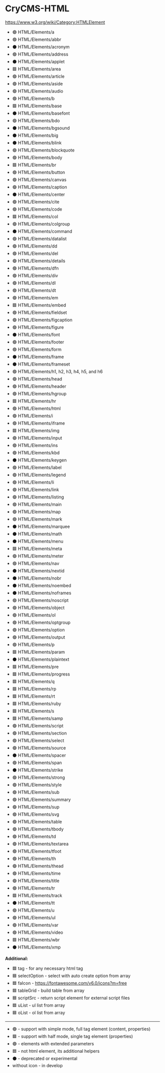 # CryCMS-HTML

https://www.w3.org/wiki/Category:HTMLElement

* :purple_circle: HTML/Elements/a
* :green_circle: HTML/Elements/abbr
* :black_circle: HTML/Elements/acronym
* :green_circle: HTML/Elements/address
* :black_circle: HTML/Elements/applet
* :green_square: HTML/Elements/area
* :green_circle: HTML/Elements/article
* :green_circle: HTML/Elements/aside
* :green_circle: HTML/Elements/audio
* :green_circle: HTML/Elements/b
* :green_square: HTML/Elements/base
* :black_circle: HTML/Elements/basefont
* :green_circle: HTML/Elements/bdo
* :black_circle: HTML/Elements/bgsound
* :black_circle: HTML/Elements/big
* :black_circle: HTML/Elements/blink
* :green_circle: HTML/Elements/blockquote
* :green_circle: HTML/Elements/body
* :green_square: HTML/Elements/br
* :green_circle: HTML/Elements/button
* :green_circle: HTML/Elements/canvas
* :green_circle: HTML/Elements/caption
* :black_circle: HTML/Elements/center
* :green_circle: HTML/Elements/cite
* :green_circle: HTML/Elements/code
* :green_square: HTML/Elements/col
* :green_circle: HTML/Elements/colgroup
* :black_circle: HTML/Elements/command
* :green_circle: HTML/Elements/datalist
* :green_circle: HTML/Elements/dd
* :green_circle: HTML/Elements/del
* :green_circle: HTML/Elements/details
* :green_circle: HTML/Elements/dfn
* :green_circle: HTML/Elements/div
* :green_circle: HTML/Elements/dl
* :green_circle: HTML/Elements/dt
* :green_circle: HTML/Elements/em
* :green_square: HTML/Elements/embed
* :green_circle: HTML/Elements/fieldset
* :green_circle: HTML/Elements/figcaption
* :green_circle: HTML/Elements/figure
* :black_circle: HTML/Elements/font
* :green_circle: HTML/Elements/footer
* :green_circle: HTML/Elements/form
* :black_circle: HTML/Elements/frame
* :black_circle: HTML/Elements/frameset
* :green_circle: HTML/Elements/h1, h2, h3, h4, h5, and h6
* :green_circle: HTML/Elements/head
* :green_circle: HTML/Elements/header
* :green_circle: HTML/Elements/hgroup
* :green_square: HTML/Elements/hr
* :green_circle: HTML/Elements/html
* :green_circle: HTML/Elements/i
* :green_circle: HTML/Elements/iframe
* :green_square: HTML/Elements/img
* :purple_circle: HTML/Elements/input
* :green_circle: HTML/Elements/ins
* :green_circle: HTML/Elements/kbd
* :black_circle: HTML/Elements/keygen
* :green_circle: HTML/Elements/label
* :green_circle: HTML/Elements/legend
* :green_circle: HTML/Elements/li
* :purple_circle: HTML/Elements/link
* :green_circle: HTML/Elements/listing
* :green_circle: HTML/Elements/main
* :green_circle: HTML/Elements/map
* :green_circle: HTML/Elements/mark
* :black_circle: HTML/Elements/marquee
* :black_circle: HTML/Elements/math
* :black_circle: HTML/Elements/menu
* :green_square: HTML/Elements/meta
* :green_circle: HTML/Elements/meter
* :green_circle: HTML/Elements/nav
* :black_circle: HTML/Elements/nextid
* :black_circle: HTML/Elements/nobr
* :black_circle: HTML/Elements/noembed
* :black_circle: HTML/Elements/noframes
* :green_circle: HTML/Elements/noscript
* :green_circle: HTML/Elements/object
* :green_circle: HTML/Elements/ol
* :green_circle: HTML/Elements/optgroup
* :purple_circle: HTML/Elements/option
* :green_circle: HTML/Elements/output
* :green_circle: HTML/Elements/p
* :green_square: HTML/Elements/param
* :black_circle: HTML/Elements/plaintext
* :green_square: HTML/Elements/pre
* :green_square: HTML/Elements/progress
* :green_square: HTML/Elements/q
* :green_square: HTML/Elements/rp
* :green_square: HTML/Elements/rt
* :green_square: HTML/Elements/ruby
* :green_square: HTML/Elements/s
* :green_square: HTML/Elements/samp
* :green_circle: HTML/Elements/script
* :green_circle: HTML/Elements/section
* :green_circle: HTML/Elements/select
* :green_circle: HTML/Elements/source
* :black_circle: HTML/Elements/spacer
* :green_circle: HTML/Elements/span
* :black_circle: HTML/Elements/strike
* :green_circle: HTML/Elements/strong
* :green_circle: HTML/Elements/style
* :green_circle: HTML/Elements/sub
* :green_circle: HTML/Elements/summary
* :green_circle: HTML/Elements/sup
* :green_circle: HTML/Elements/svg
* :green_circle: HTML/Elements/table
* :green_circle: HTML/Elements/tbody
* :green_circle: HTML/Elements/td
* :green_circle: HTML/Elements/textarea
* :green_circle: HTML/Elements/tfoot
* :green_circle: HTML/Elements/th
* :green_circle: HTML/Elements/thead
* :green_circle: HTML/Elements/time
* :green_circle: HTML/Elements/title
* :green_circle: HTML/Elements/tr
* :green_square: HTML/Elements/track
* :black_circle: HTML/Elements/tt
* :green_circle: HTML/Elements/u
* :green_circle: HTML/Elements/ul
* :green_circle: HTML/Elements/var
* :green_circle: HTML/Elements/video
* :green_square: HTML/Elements/wbr
* :black_circle: HTML/Elements/xmp

**Additional:**

* :blue_square: tag - for any necessary html tag
* :blue_square: selectOption - select with auto create option from array
* :blue_square: faIcon - https://fontawesome.com/v6.0/icons?m=free
* :blue_square: tableGrid - build table from array
* :blue_square: scriptSrc - return script element for external script files
* :blue_square: uList - ul list from array
* :blue_square: oList - ol list from array

---

- :green_circle: - support with simple mode, full tag element (content, properties)
- :green_square: - support with half mode, single tag element (properties)
- :purple_circle: - elements with extended parameters
- :blue_square: - not html element, its additional helpers
- :black_circle: - deprecated or experimental
- without icon - in develop